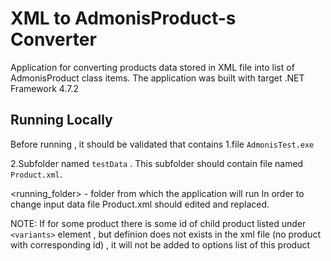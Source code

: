 
# XML to AdmonisProduct-s Converter

Application for converting products data stored in XML file into list of AdmonisProduct class items. The application was built with target .NET Framework 4.7.2



## Running Locally

Before running , it should be validated that  <running folder> contains 
1.file ```AdmonisTest.exe```

2.Subfolder named ```testData``` . This subfolder should contain file  named ```Product.xml```. 

<running_folder> - folder from which the application will run
In order to change input data file Product.xml should edited and replaced.

NOTE: If for some product there is some id of child product listed under ```<variants>``` element , but definion does not exists in the xml file (no product with corresponding id) , it will not be added to options list of this product   




